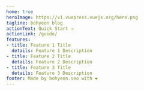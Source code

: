 ```yaml
---
home: true
heroImage: https://v1.vuepress.vuejs.org/hero.png
tagline: bohyeon blog
actionText: Quick Start →
actionLink: /guide/
features:
- title: Feature 1 Title
  details: Feature 1 Description
- title: Feature 2 Title
  details: Feature 2 Description
- title: Feature 3 Title
  details: Feature 3 Description
footer: Made by bohyeon.seo with ❤️
---
```

